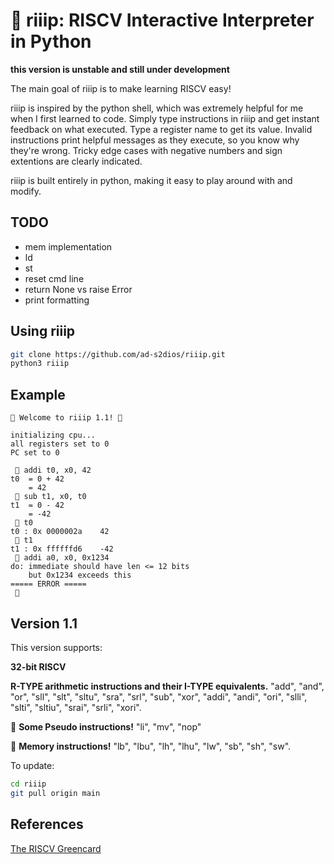 # 👻 riiip: RISCV Interactive Interpreter in Python

**this version is unstable and still under development**

The main goal of riiip is to make learning RISCV easy! 

riiip is inspired by the python shell, which was extremely helpful for me when I first learned to code. Simply type instructions in riiip and get instant feedback on what executed. Type a register name to get its value. Invalid instructions print helpful messages as they execute, so you know why they're wrong. Tricky edge cases with negative numbers and sign extentions are clearly indicated.

riiip is built entirely in python, making it easy to play around with and modify.

## TODO

- mem implementation
- ld
- st
- reset cmd line
- return None vs raise Error
- print formatting

## Using riiip

```bash
git clone https://github.com/ad-s2dios/riiip.git
python3 riiip
```

## Example

```
👻 Welcome to riiip 1.1! 👻

initializing cpu...
all registers set to 0
PC set to 0

 👻 addi t0, x0, 42
t0  = 0 + 42
    = 42
 👻 sub t1, x0, t0
t1  = 0 - 42
    = -42
 👻 t0
t0 : 0x 0000002a    42
 👻 t1
t1 : 0x ffffffd6    -42
 👻 addi a0, x0, 0x1234
do: immediate should have len <= 12 bits
    but 0x1234 exceeds this
===== ERROR =====
 👻 
```

## Version 1.1

This version supports:

**32-bit RISCV**

**R-TYPE arithmetic instructions and their I-TYPE equivalents.** "add", "and", "or", "sll", "slt", "sltu", "sra", "srl", "sub", "xor", "addi", "andi", "ori", "slli", "slti", "sltiu", "srai", "srli", "xori".

👻 **Some Pseudo instructions!** "li", "mv", "nop"

👻 **Memory instructions!** "lb", "lbu", "lh", "lhu", "lw", "sb", "sh", "sw".

To update:

```bash
cd riiip
git pull origin main
```

## References

[The RISCV Greencard](https://inst.eecs.berkeley.edu/~cs61c/fa17/img/riscvcard.pdf)